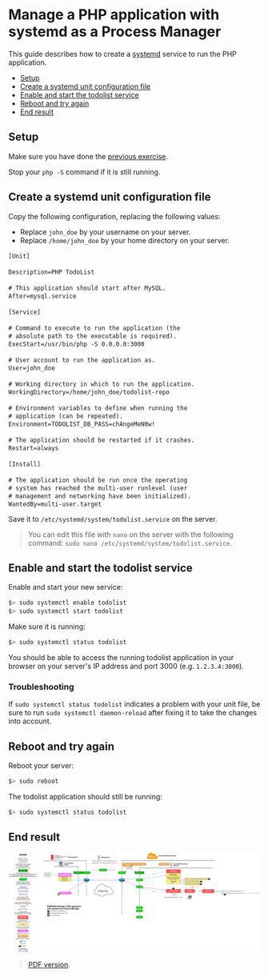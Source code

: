 # Manage a PHP application with systemd as a Process Manager

This guide describes how to create a [systemd][systemd] service to run the PHP application.

<!-- START doctoc generated TOC please keep comment here to allow auto update -->
<!-- DON'T EDIT THIS SECTION, INSTEAD RE-RUN doctoc TO UPDATE -->


- [Setup](#setup)
- [Create a systemd unit configuration file](#create-a-systemd-unit-configuration-file)
- [Enable and start the todolist service](#enable-and-start-the-todolist-service)
- [Reboot and try again](#reboot-and-try-again)
- [End result](#end-result)

<!-- END doctoc generated TOC please keep comment here to allow auto update -->



## Setup

Make sure you have done the [previous exercise](config-through-environment.md).

Stop your `php -S` command if it is still running.



## Create a systemd unit configuration file

Copy the following configuration, replacing the following values:

* Replace `john_doe` by your username on your server.
* Replace `/home/john_doe` by your home directory on your server.

```
[Unit]

Description=PHP TodoList

# This application should start after MySQL.
After=mysql.service

[Service]

# Command to execute to run the application (the
# absolute path to the executable is required).
ExecStart=/usr/bin/php -S 0.0.0.0:3000

# User account to run the application as.
User=john_doe

# Working directory in which to run the application.
WorkingDirectory=/home/john_doe/todolist-repo

# Environment variables to define when running the
# application (can be repeated).
Environment=TODOLIST_DB_PASS=chAngeMeN0w!

# The application should be restarted if it crashes.
Restart=always

[Install]

# The application should be run once the operating
# system has reached the multi-user runlevel (user
# management and networking have been initialized).
WantedBy=multi-user.target
```

Save it to `/etc/systemd/system/todolist.service` on the server.

> You can edit this file with `nano` on the server with the following command:
> `sudo nano /etc/systemd/system/todolist.service`.



## Enable and start the todolist service

Enable and start your new service:

```bash
$> sudo systemctl enable todolist
$> sudo systemctl start todolist
```

Make sure it is running:

```bash
$> sudo systemctl status todolist
```

You should be able to access the running todolist application in your browser on
your server's IP address and port 3000 (e.g. `1.2.3.4:3000`).

### Troubleshooting

If `sudo systemctl status todolist` indicates a problem with your unit file, be
sure to run `sudo systemctl daemon-reload` after fixing it to take the changes
into account.



## Reboot and try again

Reboot your server:

```bash
$> sudo reboot
```

The todolist application should still be running:

```bash
$> sudo systemctl status todolist
```



## End result

![Diagram](systemd-deployment.png)

> [PDF version](systemd-deployment.pdf).



[systemd]: https://en.wikipedia.org/wiki/Systemd

